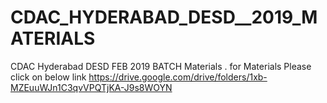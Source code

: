 # CDAC_HYDERABAD_DESD__2019_MATERIALS
CDAC Hyderabad DESD FEB 2019 BATCH Materials .
for Materials Please click on below link
https://drive.google.com/drive/folders/1xb-MZEuuWJn1C3qvVPQTjKA-J9s8WOYN
